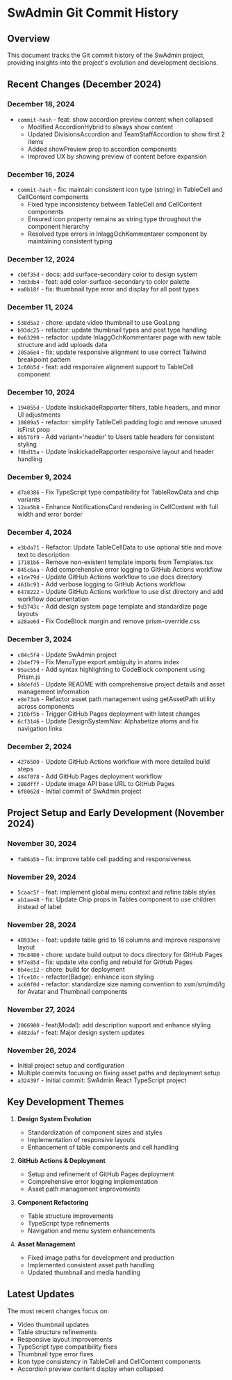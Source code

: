 # SwAdmin Git Commit History

## Overview
This document tracks the Git commit history of the SwAdmin project, providing insights into the project's evolution and development decisions.

## Recent Changes (December 2024)

### December 18, 2024
- `commit-hash` - feat: show accordion preview content when collapsed
  - Modified AccordionHybrid to always show content
  - Updated DivisionsAccordion and TeamStaffAccordion to show first 2 items
  - Added showPreview prop to accordion components
  - Improved UX by showing preview of content before expansion

### December 16, 2024
- `commit-hash` - fix: maintain consistent icon type (string) in TableCell and CellContent components
  - Fixed type inconsistency between TableCell and CellContent components
  - Ensured icon property remains as string type throughout the component hierarchy
  - Resolved type errors in InlaggOchKommentarer component by maintaining consistent typing

### December 12, 2024
- `cb0f35d` - docs: add surface-secondary color to design system
- `7dd3db4` - feat: add color-surface-secondary to color palette
- `ea0b18f` - fix: thumbnail type error and display for all post types

### December 11, 2024
- `538d5a2` - chore: update video thumbnail to use Goal.png
- `b93dc25` - refactor: update thumbnail types and post type handling
- `0e63290` - refactor: update InlaggOchKommentarer page with new table structure and add uploads data
- `205a6e4` - fix: update responsive alignment to use correct Tailwind breakpoint pattern
- `3c60b5d` - feat: add responsive alignment support to TableCell component

### December 10, 2024
- `194055d` - Update InskickadeRapporter filters, table headers, and minor UI adjustments
- `18809a5` - refactor: simplify TableCell padding logic and remove unused isFirst prop
- `0b576f9` - Add variant='header' to Users table headers for consistent styling
- `f8bd15a` - Update InskickadeRapporter responsive layout and header handling

### December 9, 2024
- `d7a0386` - Fix TypeScript type compatibility for TableRowData and chip variants
- `12aa5b8` - Enhance NotificationsCard rendering in CellContent with full width and error border

### December 4, 2024
- `e3bda71` - Refactor: Update TableCellData to use optional title and move text to description
- `17181b6` - Remove non-existent template imports from Templates.tsx
- `845c6aa` - Add comprehensive error logging to GitHub Actions workflow
- `e1de79d` - Update GitHub Actions workflow to use docs directory
- `461bc93` - Add verbose logging to GitHub Actions workflow
- `6478222` - Update GitHub Actions workflow to use dist directory and add workflow documentation
- `9d3743c` - Add design system page template and standardize page layouts
- `a28ae6d` - Fix CodeBlock margin and remove prism-override.css

### December 3, 2024
- `c84c5f4` - Update SwAdmin project
- `2b4ef79` - Fix MenuType export ambiguity in atoms index
- `95ac55d` - Add syntax highlighting to CodeBlock component using Prism.js
- `b8defd5` - Update README with comprehensive project details and asset management information
- `e8e73ab` - Refactor asset path management using getAssetPath utility across components
- `218bf5b` - Trigger GitHub Pages deployment with latest changes
- `6cf3146` - Update DesignSystemNav: Alphabetize atoms and fix navigation links

### December 2, 2024
- `4276500` - Update GitHub Actions workflow with more detailed build steps
- `484f078` - Add GitHub Pages deployment workflow
- `288dfff` - Update image API base URL to GitHub Pages
- `6f8062d` - Initial commit of SwAdmin project

## Project Setup and Early Development (November 2024)

### November 30, 2024
- `fa06a5b` - fix: improve table cell padding and responsiveness

### November 29, 2024
- `5caac5f` - feat: implement global menu context and refine table styles
- `ab1ae48` - fix: Update Chip props in Tables component to use children instead of label

### November 28, 2024
- `48933ec` - feat: update table grid to 16 columns and improve responsive layout
- `70c8480` - chore: update build output to docs directory for GitHub Pages
- `9f7e85d` - fix: update vite config and rebuild for GitHub Pages
- `0b4ec12` - chore: build for deployment
- `1fce10c` - refactor(Badge): enhance icon styling
- `ac60f0d` - refactor: standardize size naming convention to xsm/sm/md/lg for Avatar and Thumbnail components

### November 27, 2024
- `2066900` - feat(Modal): add description support and enhance styling
- `d482daf` - feat: Major design system updates

### November 26, 2024
- Initial project setup and configuration
- Multiple commits focusing on fixing asset paths and deployment setup
- `a32439f` - Initial commit: SwAdmin React TypeScript project

## Key Development Themes
1. **Design System Evolution**
   - Standardization of component sizes and styles
   - Implementation of responsive layouts
   - Enhancement of table components and cell handling

2. **GitHub Actions & Deployment**
   - Setup and refinement of GitHub Pages deployment
   - Comprehensive error logging implementation
   - Asset path management improvements

3. **Component Refactoring**
   - Table structure improvements
   - TypeScript type refinements
   - Navigation and menu system enhancements

4. **Asset Management**
   - Fixed image paths for development and production
   - Implemented consistent asset path handling
   - Updated thumbnail and media handling

## Latest Updates
The most recent changes focus on:
- Video thumbnail updates
- Table structure refinements
- Responsive layout improvements
- TypeScript type compatibility fixes
- Thumbnail type error fixes
- Icon type consistency in TableCell and CellContent components
- Accordion preview content display when collapsed
